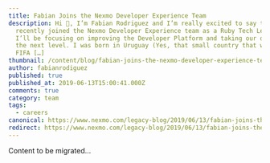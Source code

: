 ```yaml
---
title: Fabian Joins the Nexmo Developer Experience Team
description: Hi 👋, I’m Fabian Rodriguez and I’m really excited to say that I’ve
  recently joined the Nexmo Developer Experience team as a Ruby Tech Lead, where
  I’ll be focusing on improving the Developer Platform and taking our docs to
  the next level. I was born in Uruguay (Yes, that small country that won the
  FIFA […]
thumbnail: /content/blog/fabian-joins-the-nexmo-developer-experience-team-dr/frankfurt.jpg
author: fabianrodiguez
published: true
published_at: 2019-06-13T15:00:41.000Z
comments: true
category: team
tags:
  - careers
canonical: https://www.nexmo.com/legacy-blog/2019/06/13/fabian-joins-the-nexmo-developer-experience-team-dr
redirect: https://www.nexmo.com/legacy-blog/2019/06/13/fabian-joins-the-nexmo-developer-experience-team-dr
---
```


Content to be migrated...
